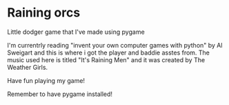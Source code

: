 # Raining orcs
Little dodger game that I've made using pygame

I'm currentrly reading "invent your own computer games with python" by Al Sweigart and this is where i got the player and baddie asstes from. The music used here is titled "It's Raining Men" and it was created by The Weather Girls.

Have fun playing my game!

Remember to have pygame installed!

